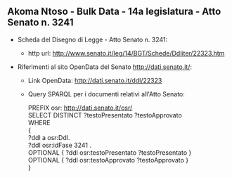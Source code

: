 ## Akoma Ntoso - Bulk Data - 14a legislatura - Atto Senato n. 3241 ##

* Scheda del Disegno di Legge - Atto Senato n. 3241:
	* http url: http://www.senato.it/leg/14/BGT/Schede/Ddliter/22323.htm

* Riferimenti al sito OpenData del Senato http://dati.senato.it/:
	* Link OpenData: http://dati.senato.it/ddl/22323
	* Query SPARQL per i documenti relativi all'Atto Senato:

        PREFIX osr: <http://dati.senato.it/osr/>  
		SELECT DISTINCT ?testoPresentato ?testoApprovato  
		WHERE  
		{  
		    ?ddl a osr:Ddl.  
		    ?ddl osr:idFase 3241 .  
		    OPTIONAL { ?ddl osr:testoPresentato ?testoPresentato }  
		    OPTIONAL { ?ddl osr:testoApprovato ?testoApprovato }  
		}
		